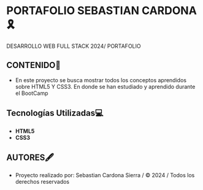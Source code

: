 # PORTAFOLIO SEBASTIAN CARDONA🎗

DESARROLLO WEB FULL STACK 2024/ PORTAFOLIO

## CONTENIDO🎨
- En este proyecto se busca mostrar todos los conceptos aprendidos sobre HTML5 Y CSS3. En donde se han estudiado y aprendido durante el BootCamp

## Tecnologías Utilizadas💻

- **HTML5**
- **CSS3**

## AUTORES🖋
- Proyecto realizado por: Sebastian Cardona Sierra / © 2024 / Todos los derechos reservados
